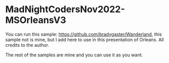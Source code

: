# MadNightCodersNov2022-MSOrleansV3

You can run this sample: https://github.com/bradygaster/Wanderland, this sample not is mine, but I add here to use in this presentation of Orleans. All credits to the author.

The rest of the samples are mine and you can use it as you want.